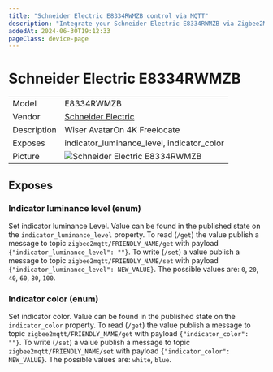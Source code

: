 ```yaml
---
title: "Schneider Electric E8334RWMZB control via MQTT"
description: "Integrate your Schneider Electric E8334RWMZB via Zigbee2MQTT with whatever smart home infrastructure you are using without the vendor's bridge or gateway."
addedAt: 2024-06-30T19:12:33
pageClass: device-page
---
```


<!-- !!!! -->
<!-- ATTENTION: This file is auto-generated through docgen! -->
<!-- You can only edit the "Notes"-Section between the two comment lines "Notes BEGIN" and "Notes END". -->
<!-- Do not use h1 or h2 heading within "## Notes"-Section. -->
<!-- !!!! -->

# Schneider Electric E8334RWMZB

|     |     |
|-----|-----|
| Model | E8334RWMZB  |
| Vendor  | [Schneider Electric](/supported-devices/#v=Schneider%20Electric)  |
| Description | Wiser AvatarOn 4K Freelocate |
| Exposes | indicator_luminance_level, indicator_color |
| Picture | ![Schneider Electric E8334RWMZB](https://www.zigbee2mqtt.io/images/devices/E8334RWMZB.png) |


<!-- Notes BEGIN: You can edit here. Add "## Notes" headline if not already present. -->


<!-- Notes END: Do not edit below this line -->




## Exposes

### Indicator luminance level (enum)
Set indicator luminance Level.
Value can be found in the published state on the `indicator_luminance_level` property.
To read (`/get`) the value publish a message to topic `zigbee2mqtt/FRIENDLY_NAME/get` with payload `{"indicator_luminance_level": ""}`.
To write (`/set`) a value publish a message to topic `zigbee2mqtt/FRIENDLY_NAME/set` with payload `{"indicator_luminance_level": NEW_VALUE}`.
The possible values are: `0`, `20`, `40`, `60`, `80`, `100`.

### Indicator color (enum)
Set indicator color.
Value can be found in the published state on the `indicator_color` property.
To read (`/get`) the value publish a message to topic `zigbee2mqtt/FRIENDLY_NAME/get` with payload `{"indicator_color": ""}`.
To write (`/set`) a value publish a message to topic `zigbee2mqtt/FRIENDLY_NAME/set` with payload `{"indicator_color": NEW_VALUE}`.
The possible values are: `white`, `blue`.

